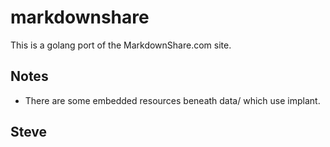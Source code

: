 # markdownshare

This is a golang port of the MarkdownShare.com site.

## Notes

* There are some embedded resources beneath data/ which use implant.

Steve
--
